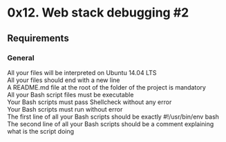 # 0x12. Web stack debugging #2    
## Requirements    
### General       
All your files will be interpreted on Ubuntu 14.04 LTS                       
All your files should end with a new line                       
A README.md file at the root of the folder of the project is mandatory                    
All your Bash script files must be executable                                   
Your Bash scripts must pass Shellcheck without any error             
Your Bash scripts must run without error                 
The first line of all your Bash scripts should be exactly #!/usr/bin/env bash     
The second line of all your Bash scripts should be a comment explaining what is the script doing     
